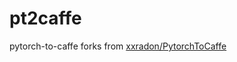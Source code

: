 # pt2caffe
pytorch-to-caffe forks from [xxradon/PytorchToCaffe](https://github.com/xxradon/PytorchToCaffe)
